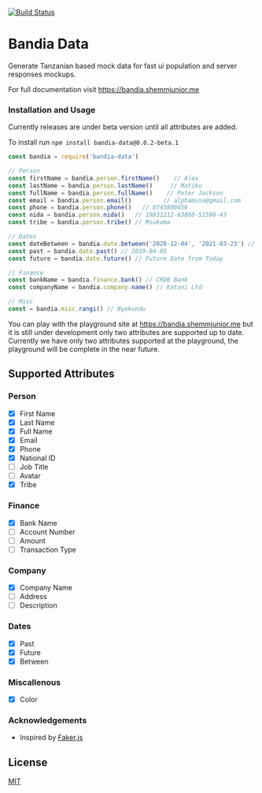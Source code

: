 [![Build Status](https://travis-ci.com/shemmjunior/bandia.svg?branch=main)](https://travis-ci.com/shemmjunior/bandia)
# Bandia Data

Generate Tanzanian based mock data for fast ui population and server responses mockups.

For full documentation visit https://bandia.shemmjunior.me

### Installation and Usage
Currently releases are under beta version until all attributes are added.

To install run `npm install bandia-data@0.0.2-beta.1`

```javascript
const bandia = require('bandia-data')

// Person 
const firstName = bandia.person.firstName()    // Alex
const lastName = bandia.person.lastName()     // Matiku
const fullName = bandia.person.fullName()    // Peter Jackson
const email = bandia.person.email()         // alphamusa@gmail.com
const phone = bandia.person.phone()   // 0743800456
const nida = bandia.person.nida()   // 19831212-63860-51590-43
const tribe = bandia.person.tribe() // Msukuma

// Dates
const dateBetween = bandia.date.between('2020-12-04', '2021-03-23') // 2021-01-03
const past = bandia.date.past() // 2019-04-05
const future = bandia.date.future() // Future Date from Today

// Finance
const bankName = bandia.finance.bank() // CRDB Bank
const companyName = bandia.company.name() // Katani Ltd

// Misc
const = bandia.misc.rangi() // Nyekundu


```

You can play with the playground site at https://bandia.shemmjunior.me but it is still under development only two attributes are supported up to date. Currently we have only two attributes supported at the playground, the playground will be complete in the near future.


## Supported Attributes

### Person
 - [x]  First Name
 - [x]  Last Name
 - [x]  Full Name
 - [x]  Email
 - [x]  Phone
 - [x]  National ID
 - [ ]  Job Title
 - [ ]  Avatar
 - [x]  Tribe
### Finance
 - [x]  Bank Name
 - [ ]  Account Number
 - [ ]  Amount
 - [ ]  Transaction Type
### Company
 - [x]  Company Name
 - [ ]  Address
 - [ ]  Description
### Dates
 - [x]  Past
 - [x]  Future
 - [x]  Between
### Miscallenous
 - [x]  Color  


### Acknowledgements

 - Inspired by [Faker.js](https://github.com/Marak/Faker.js)

  
## License

[MIT](https://choosealicense.com/licenses/mit/)

  
